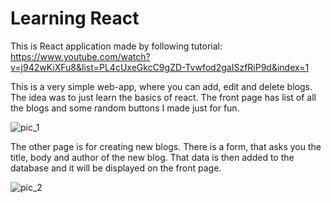 # Learning React

This is React application made by following tutorial: https://www.youtube.com/watch?v=j942wKiXFu8&list=PL4cUxeGkcC9gZD-Tvwfod2gaISzfRiP9d&index=1

This is a very simple web-app, where you can add, edit and delete blogs. The idea was to just learn the basics of react. The front page has list of all the blogs and some random
buttons I made just for fun.

![pic_1](https://user-images.githubusercontent.com/55877751/150804924-9aa3e1d2-ef56-445c-b4c6-512a326cd816.png)

The other page is for creating new blogs. There is a form, that asks you the title, body and author of the new blog. That data is then added to the database and it will be
displayed on the front page.

![pic_2](https://user-images.githubusercontent.com/55877751/150805256-12a11891-3c36-4d22-a238-2d1f7f6e6c29.png)
